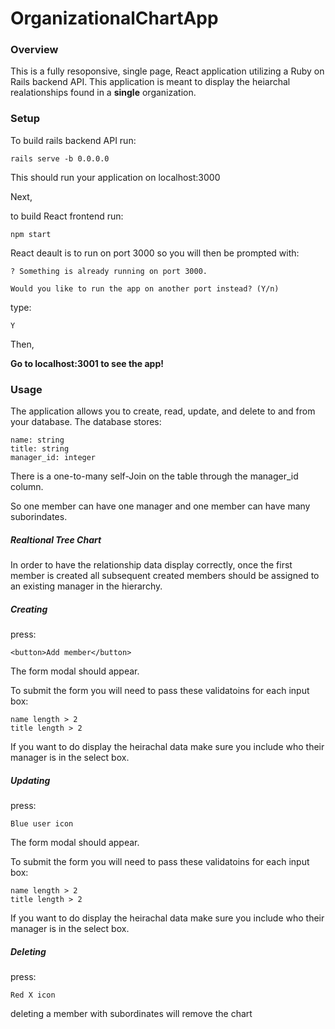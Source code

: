 # OrganizationalChartApp

### Overview

This is a fully resoponsive, single page, React application utilizing a Ruby on Rails backend API. This application is meant to display the heiarchal realationships found in a **single** organization.

### Setup

To build rails backend API run: 

```
rails serve -b 0.0.0.0
```
This should run your application on localhost:3000

Next,

to build React frontend run: 

```
npm start

```
React deault is to run on port 3000 so you will then 
be prompted with:

```
? Something is already running on port 3000.

Would you like to run the app on another port instead? (Y/n)
```

type:

```
Y
```

Then,

**Go to localhost:3001 to see the app!**

### Usage

The application allows you to create, read, update, and delete to and from your database. The database stores:

```
name: string
title: string  
manager_id: integer 
```

There is a one-to-many self-Join on the table through the manager_id column. 

So one member can have one manager and one member can have many suborindates.

##### Realtional Tree Chart

In order to have the relationship data display correctly, once the first member is created all subsequent created members should be assigned to an existing manager in the hierarchy.

##### Creating

press:

``
<button>Add member</button>
``

The form modal should appear.

To submit the form you will need to pass these validatoins for each input box:

```
name length > 2
title length > 2
```
If you want to do display the heirachal data make sure you include who their manager is in the select box.

##### Updating

press:

```
Blue user icon
```

The form modal should appear.

To submit the form you will need to pass these validatoins for each input box:

```
name length > 2
title length > 2
```
If you want to do display the heirachal data make sure you include who their manager is in the select box.

##### Deleting

press:

``
Red X icon
``

deleting a member with subordinates will remove the chart



